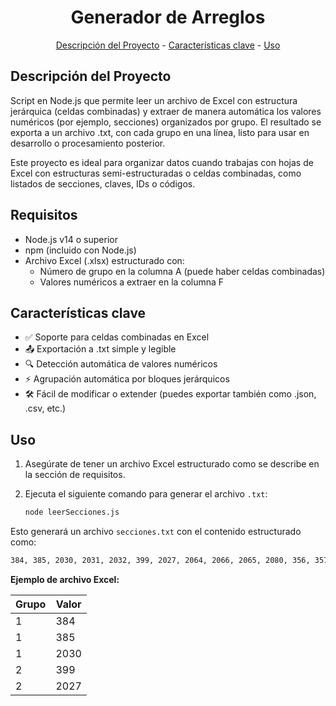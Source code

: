 <h1 align="center">Generador de Arreglos</h1>
<p align="center"><a href="#descripcion-del-proyecto">Descripción del Proyecto</a> - <a href="#caracteristicas-clave">Características clave</a> - <a href="#uso">Uso</a></p>

## Descripción del Proyecto

Script en Node.js que permite leer un archivo de Excel con estructura jerárquica (celdas combinadas) y extraer de manera automática los valores numéricos (por ejemplo, secciones) organizados por grupo. El resultado se exporta a un archivo .txt, con cada grupo en una línea, listo para usar en desarrollo o procesamiento posterior.

Este proyecto es ideal para organizar datos cuando trabajas con hojas de Excel con estructuras semi-estructuradas o celdas combinadas, como listados de secciones, claves, IDs o códigos.

## Requisitos

* Node.js v14 o superior
* npm (incluido con Node.js)
* Archivo Excel (.xlsx) estructurado con:
  - Número de grupo en la columna A (puede haber celdas combinadas)
  - Valores numéricos a extraer en la columna F

## Características clave

*   ✅ Soporte para celdas combinadas en Excel
*   📤 Exportación a .txt simple y legible
*   🔍 Detección automática de valores numéricos
*   ⚡ Agrupación automática por bloques jerárquicos
*   🛠 Fácil de modificar o extender (puedes exportar también como .json, .csv, etc.)

## Uso

1. Asegúrate de tener un archivo Excel estructurado como se describe en la sección de requisitos.
2. Ejecuta el siguiente comando para generar el archivo `.txt`:

   ```bash
   node leerSecciones.js
   ```

Esto generará un archivo `secciones.txt` con el contenido estructurado como:

```txt
384, 385, 2030, 2031, 2032, 399, 2027, 2064, 2066, 2065, 2080, 356, 357, 370, 393, 394, 358, 359, 360, 361, 395
```

**Ejemplo de archivo Excel:**

| Grupo | Valor  |
|-------|--------|
| 1     | 384    |
| 1     | 385    |
| 1     | 2030   |
| 2     | 399    |
| 2     | 2027   |